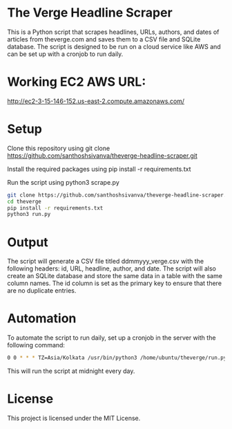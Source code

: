 # The Verge Headline Scraper
This is a Python script that scrapes headlines, URLs, authors, and dates of articles from theverge.com and saves them to a CSV file and SQLite database.
The script is designed to be run on a cloud service like AWS and can be set up with a cronjob to run daily.

# Working EC2 AWS URL:
http://ec2-3-15-146-152.us-east-2.compute.amazonaws.com/

# Setup
Clone this repository using git clone https://github.com/santhoshsivanva/theverge-headline-scraper.git

Install the required packages using pip install -r requirements.txt

Run the script using python3 scrape.py

```bash
git clone https://github.com/santhoshsivanva/theverge-headline-scraper.git
cd theverge
pip install -r requirements.txt
python3 run.py
```

# Output
The script will generate a CSV file titled ddmmyyy_verge.csv with the following headers: id, URL, headline, author, and date. The script will also create an SQLite database and store the same data in a table with the same column names. The id column is set as the primary key to ensure that there are no duplicate entries.

# Automation
To automate the script to run daily, set up a cronjob in the server with the following command:

```bash
0 0 * * * TZ=Asia/Kolkata /usr/bin/python3 /home/ubuntu/theverge/run.py
```

This will run the script at midnight every day.

# License
This project is licensed under the MIT License.
